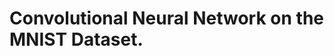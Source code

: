 # Convolutional Neural Network on the MNIST Dataset.
<p align="center">
  <img https://github.com/samiarja/CNN-with-TensorFlow-on-MNIST/blob/master/MnistExamples.png/>
</p>

